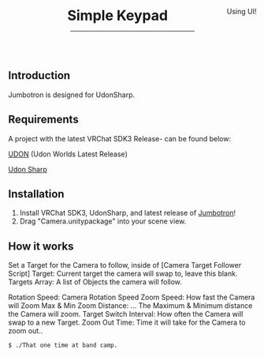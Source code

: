 <div align="center">
    <div class="header">
        <p>
            <h1 style="display:inline;text-size:24px;"> Simple Keypad</h2>
            <span style="float:right">Using UI!</span>
        </p>
    </div>
    <!-- build status badges here thanks -->
    <hr style="width:50%" />
    <br />
    <br />
</div>

## Introduction

Jumbotron is designed for UdonSharp.

## Requirements
A project with the latest VRChat SDK3 Release- can be found below:

[UDON](https://vrchat.com/home/download) (Udon Worlds Latest Release)

[Udon Sharp](https://github.com/vrchat-community/UdonSharp/releases/tag/v0.20.3)

## Installation

1. Install VRChat SDK3, UdonSharp, and latest release of [Jumbotron](https://github.com/itsKatVR/jumbotron/releases)!
2. Drag "Camera.unitypackage" into your scene view.

## How it works
Set a Target for the Camera to follow, inside of [Camera Target Follower Script]
Target: Current target the camera will swap to, leave this blank.
Targets Array: A list of Objects the camera will follow.

Rotation Speed: Camera Rotation Speed
Zoom Speed: How fast the Camera will Zoom
Max & Min Zoom Distance: ... The Maximum & Minimum distance the Camera will zoom.
Target Switch Interval: How often the Camera will swap to a new Target.
Zoom Out Time: Time it will take for the Camera to zoom out..
```
$ ./That one time at band camp.
```
